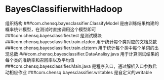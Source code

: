 # BayesClassifierwithHadoop
组织结构
###com.chensq.bayesclassifier.ClassifyModel 是由训练结果构建的概率统计模型，在测试时直接调用这个模型即可
###com.chensq.bayesclassifier.test 是测试模块
###com.chensq.bayesclassifier.train.clzdoc 用于统计每个类对应的文档总数
###com.chensq.bayesclassifier.train.clzterm 用于统计每个类中每个单词的出现总数
###com.chensq.bayesclassifier.DataAnalisy.java 用于计算测试结果的每个类的准确率和召回率以及平均值
###com.chensq.bayesclassifier.Main.java 是程序入口，通过解析入口参数启动相应作业
###com.chensq.bayesclassifier.writables 是自定义的writable
